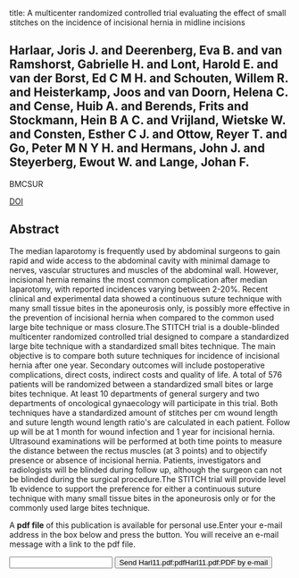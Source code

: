 title: A multicenter randomized controlled trial evaluating the effect of small stitches on the incidence of incisional hernia in midline incisions

## Harlaar, Joris J. and Deerenberg, Eva B. and van Ramshorst, Gabrielle H. and Lont, Harold E. and van der Borst, Ed C M H. and Schouten, Willem R. and Heisterkamp, Joos and van Doorn, Helena C. and Cense, Huib A. and Berends, Frits and Stockmann, Hein B A C. and Vrijland, Wietske W. and Consten, Esther C J. and Ottow, Reyer T. and Go, Peter M N Y H. and Hermans, John J. and Steyerberg, Ewout W. and Lange, Johan F.
BMCSUR

<a href="https://doi.org/10.1186/1471-2482-11-20">DOI</a>

## Abstract
The median laparotomy is frequently used by abdominal surgeons to gain rapid and wide access to the abdominal cavity with minimal damage to nerves, vascular structures and muscles of the abdominal wall. However, incisional hernia remains the most common complication after median laparotomy, with reported incidences varying between 2-20%. Recent clinical and experimental data showed a continuous suture technique with many small tissue bites in the aponeurosis only, is possibly more effective in the prevention of incisional hernia when compared to the common used large bite technique or mass closure.The STITCH trial is a double-blinded multicenter randomized controlled trial designed to compare a standardized large bite technique with a standardized small bites technique. The main objective is to compare both suture techniques for incidence of incisional hernia after one year. Secondary outcomes will include postoperative complications, direct costs, indirect costs and quality of life. A total of 576 patients will be randomized between a standardized small bites or large bites technique. At least 10 departments of general surgery and two departments of oncological gynaecology will participate in this trial. Both techniques have a standardized amount of stitches per cm wound length and suture length wound length ratio's are calculated in each patient. Follow up will be at 1 month for wound infection and 1 year for incisional hernia. Ultrasound examinations will be performed at both time points to measure the distance between the rectus muscles (at 3 points) and to objectify presence or absence of incisional hernia. Patients, investigators and radiologists will be blinded during follow up, although the surgeon can not be blinded during the surgical procedure.The STITCH trial will provide level 1b evidence to support the preference for either a continuous suture technique with many small tissue bites in the aponeurosis only or for the commonly used large bites technique.

A <b>pdf file</b> of this publication is available for personal use.Enter your e-mail address in the box below and press the button. You will receive an e-mail message with a link to the pdf file.
<form action="sender.php">  <input type="text" name="email">  <input type="submit" value="Send Harl11.pdf:pdfHarl11.pdf:PDF by e-mail"></form>